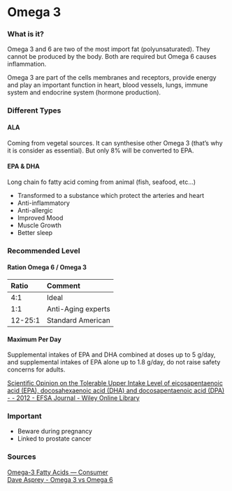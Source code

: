 # Omega 3

### What is it?

Omega 3 and 6 are two of the most import fat \(polyunsaturated\). They cannot be produced by the body. Both are required but Omega 6 causes inflammation.

Omega 3 are part of the cells membranes and receptors, provide energy and play an important function in heart, blood vessels, lungs, immune system and endocrine system \(hormone production\).

### Different Types

#### ALA

Coming from vegetal sources. It can synthesise other Omega 3 \(that’s why it is consider as essential\). But only 8% will be converted to EPA.

#### EPA & DHA

Long chain fo fatty acid coming from animal \(fish, seafood, etc…\)

* Transformed to a substance which protect the arteries and heart
* Anti-inflammatory
* Anti-allergic
* Improved Mood
* Muscle Growth 
* Better sleep

### Recommended Level

#### Ration Omega 6 / Omega 3

| Ratio | Comment |
| :--- | :--- |
| 4:1 | Ideal |
| 1:1 | Anti-Aging experts |
| 12-25:1 | Standard American |

#### Maximum Per Day

Supplemental intakes of EPA and DHA combined at doses up to 5 g/day, and supplemental intakes of EPA alone up to 1.8 g/day, do not raise safety concerns for adults.

[Scientific Opinion on the Tolerable Upper Intake Level of eicosapentaenoic acid \(EPA\), docosahexaenoic acid \(DHA\) and docosapentaenoic acid \(DPA\) - - 2012 - EFSA Journal - Wiley Online Library](https://efsa.onlinelibrary.wiley.com/doi/abs/10.2903/j.efsa.2012.2815)

### Important

* Beware during pregnancy 
* Linked to prostate cancer

### Sources

[Omega-3 Fatty Acids — Consumer](https://ods.od.nih.gov/factsheets/Omega3FattyAcids-Consumer/)  
[Dave Asprey - Omega 3 vs Omega 6](https://www.bulletproof.com/supplements/aminos-enzymes/omega-3-vs-omega-6-fat-supplements/)

